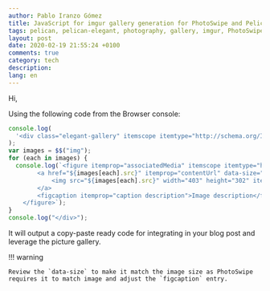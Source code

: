 ```yaml
---
author: Pablo Iranzo Gómez
title: JavaScript for imgur gallery generation for PhotoSwipe and Pelican-Elegant
tags: pelican, pelican-elegant, photography, gallery, imgur, PhotoSwipe
layout: post
date: 2020-02-19 21:55:24 +0100
comments: true
category: tech
description:
lang: en
---
```


Hi,

Using the following code from the Browser console:

```js
console.log(
  '<div class="elegant-gallery" itemscope itemtype="http://schema.org/ImageGallery">'
);
var images = $$("img");
for (each in images) {
  console.log(`<figure itemprop="associatedMedia" itemscope itemtype="http://schema.org/ImageObject">
        <a href="${images[each].src}" itemprop="contentUrl" data-size="4032x3024">
            <img src="${images[each].src}" width="403" height="302" itemprop="thumbnail" alt="Image description" />
        </a>
        <figcaption itemprop="caption description">Image description</figcaption>
    </figure>`);
}
console.log("</div>");
```

It will output a copy-paste ready code for integrating in your blog post and leverage the picture gallery.

!!! warning

    Review the `data-size` to make it match the image size as PhotoSwipe requires it to match image and adjust the `figcaption` entry.
